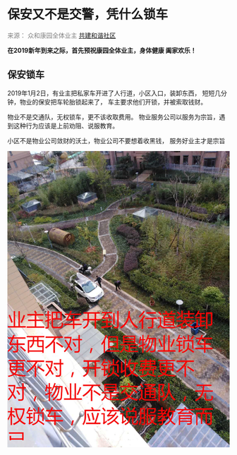 # 保安又不是交警，凭什么锁车  #  

<font color=gray >来源： 众和康园全体业主</font>    [ 共建和谐社区](http://www.mps.gov.cn/)  

  **在2019新年到来之际，首先预祝康园全体业主，身体健康 阖家欢乐！**

## 保安锁车 ##
2019年1月2日，有业主把私家车开进了人行道，小区入口，装卸东西，
短短几分钟，物业的保安把车轮胎锁起来了， 车主要求他们开锁，并被索取钱财。

物业不是交通队，无权锁车，更不该收取费用。
物业服务公司以服务为宗旨，遇到这种行为应该是上前劝阻、说服教育。

小区不是物业公司敛财的沃土，物业公司不要想着收黑钱，
服务好业主才是宗旨

![](https://github.com/rainfly234/web/blob/master/car.jpg?raw=true)
